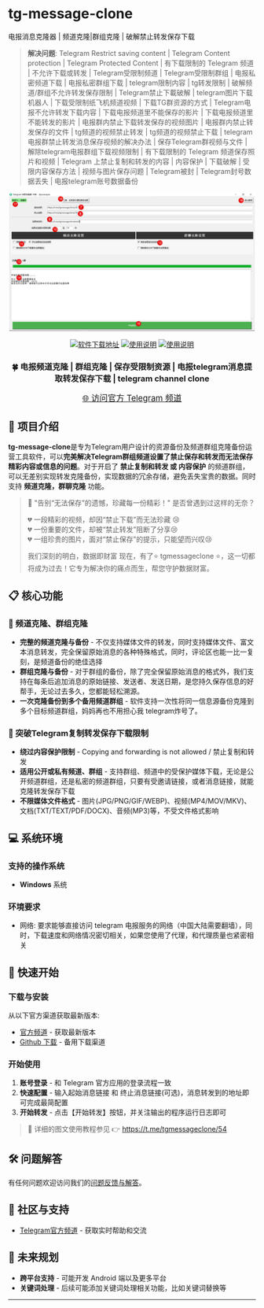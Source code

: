# tg-message-clone
电报消息克隆器 | 频道克隆|群组克隆 | 破解禁止转发保存下载


> **解决问题**: Telegram Restrict saving content | Telegram Content protection | Telegram Protected Content | 有下载限制的 Telegram 频道 | 不允许下载或转发 | Telegram受限制频道 | Telegram受限制群组 | 电报私密频道下载 | 电报私密群组下载 | telegram限制内容 | tg转发限制 | 破解频道/群组不允许转发保存限制 | Telegram禁止下載破解 | telegram图片下载机器人 | 下载受限制纸飞机频道视频 | 下载TG群资源的方式 | Telegram电报不允许转发下载内容 | 下载电报频道里不能保存的影片 | 下载电报频道里不能转发的影片 | 电报群内禁止下载转发保存的视频图片 | 电报群内禁止转发保存的文件 | tg频道的视频禁止转发 | tg频道的视频禁止下载 | telegram电报群禁止转发消息保存视频的解决办法 | 保存Telegram群视频与文件 | 解除telegram电报群组下载视频限制 | 有下载限制的 Telegram 频道保存照片和视频 | Telegram 上禁止复制和转发的内容 | 内容保护 | 下载破解 | 受限内容保存方法 | 视频与图片保存问题 | Telegram被封 | Telegram封号数据丢失 | 电报telegram账号数据备份

<div align="center">
  <img src="./images/tg-message-clone-main.png" alt="电报消息克隆器" width="500">
  
  <p>
    <a href="https://t.me/tgmessageclone/51"><img src="https://img.shields.io/badge/软件客户端-black?logo=telegram" alt="软件下载地址"></a>
    <a href="https://t.me/tgmessageclone/54"><img src="https://img.shields.io/badge/官方文档-8A2BE2" alt="使用说明"></a>
    <a href="https://t.me/tgmessageclone/51"><img src="https://img.shields.io/badge/tgmessageclone-V2025.1.1-blue" alt="使用说明"></a>
    
  </p>
  
  <h3>🍀 电报频道克隆 | 群组克隆 | 保存受限制资源 | 电报telegram消息提取转发保存下载 | telegram channel clone </h3>
  
  <p>
    <a href="https://t.me/tgmessageclone/" class="btn btn-primary" style="font-size: 1.2em; padding: 10px 20px; margin: 10px;">
      🌐 访问官方 Telegram 频道
    </a>
  </p>
</div>

## 🌟 项目介绍

**tg-message-clone**是专为Telegram用户设计的资源备份及频道群组克隆备份运营工具软件，可以**完美解决Telegram群组频道设置了禁止保存和转发而无法保存精彩内容或信息的问题**。对于开启了 **禁止复制和转发 或 内容保护** 的频道群组，可以无差别实现转发克隆备份，实现数据的冗余存储，避免丢失宝贵的数据。同时支持 **频道克隆，群聊克隆** 功能。

> 📢 "告别“无法保存”的遗憾，珍藏每一份精彩！"
> 是否曾遇到过这样的无奈？
> 
> 💔 一段精彩的视频，却因“禁止下载”而无法珍藏 😢 <br>
> 💔 一份重要的文件，却被“禁止转发”阻断了分享😢 <br>
> 💔 一组珍贵的图片，面对“禁止保存”的提示，只能望而兴叹😢 
>
>
> 我们深刻的明白，数据即财富
> 现在，有了⭐️ tgmessageclone ⭐️，这一切都将成为过去！它专为解决你的痛点而生，帮您守护数据财富。





## 📋 核心功能

### 💬 频道克隆、群组克隆
- **完整的频道克隆与备份** - 不仅支持媒体文件的转发，同时支持媒体文件、富文本消息转发，完全保留原始消息的各种特殊格式，同时，评论区也能一比一复刻，是频道备份的绝佳选择
- **群组克隆与备份** - 对于群组的备份，除了完全保留原始消息的格式外，我们支持在每条后追加消息的原始链接、发送者、发送日期，是您持久保存信息的好帮手，无论过去多久，您都能轻松溯源。
- **一次克隆备份到多个备用频道群组** - 软件支持一次性将同一信息源备份克隆到多个目标频道群组，妈妈再也不用担心我 telegram炸号了。


### 🔐 突破Telegram复制转发保存下载限制
- **绕过内容保护限制** - Copying and forwarding is not allowed / 禁止复制和转发
- **适用公开或私有频道、群组** - 支持群组、频道中的受保护媒体下载，无论是公开频道群组，还是私密的频道群组，只要有受邀请链接，或者消息链接，就能克隆转发保存下载
- **不限媒体文件格式** - 图片(JPG/PNG/GIF/WEBP)、视频(MP4/MOV/MKV)、文档(TXT/TEXT/PDF/DOCX)、音频(MP3)等，不受文件格式影响





## 💻 系统环境

### 支持的操作系统
- **Windows** 系统


### 环境要求
- 网络: 要求能够直接访问 telegram 电报服务的网络（中国大陆需要翻墙），同时，下载速度和网络情况密切相关，如果您使用了代理，和代理质量也紧密相关

## 🚀 快速开始

### 下载与安装

从以下官方渠道获取最新版本:

- [官方频道](https://t.me/tgmessageclone/51) - 获取最新版本
- [Github 下载]() - 备用下载渠道

### 开始使用

1. **账号登录** - 和 Telegram 官方应用的登录流程一致
2. **快速配置** - 输入起始消息链接 和  终止消息链接(可选)，消息转发到的地址即可完成最简配置
3. **开始转发** - 点击【开始转发】按钮，并关注输出的程序运行日志即可

> 📝 详细的图文使用教程参见 👉 https://t.me/tgmessageclone/54




## 🛠️ 问题解答

有任何问题欢迎访问我们的[问题反馈与解答](https://t.me/tgmessageclone/55)。

## 👥 社区与支持

- [Telegram官方频道](https://t.me/tgmessageclone) - 获取实时帮助和交流


## 🔮 未来规划

- **跨平台支持** - 可能开发 Android 端以及更多平台
- **关键词处理** - 后续可能添加关键词处理相关功能，比如关键词替换等

---
